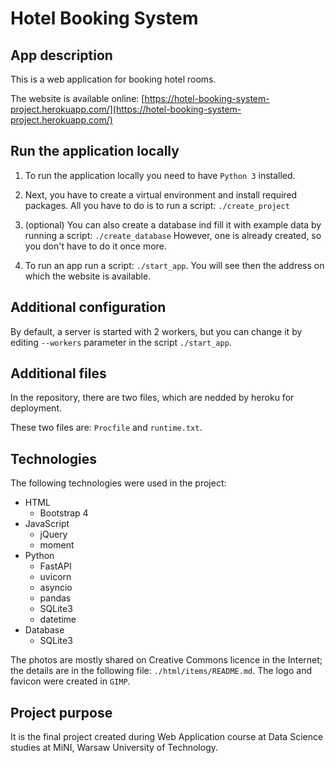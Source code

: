 # Hotel Booking System

## App description

This is a web application for booking hotel rooms. 

The website is available online: [https://hotel-booking-system-project.herokuapp.com/](https://hotel-booking-system-project.herokuapp.com/)

## Run the application locally

1. To run the application locally you need to have `Python 3` installed.

2. Next, you have to create a virtual environment and install required packages. All you have to do is to run a script: `./create_project`

3. (optional) You can also create a database ind fill it with example data by running a script:  `./create_database` However, one is already created, so you don't have to do it once more.

4. To run an app run a script: `./start_app`. You will see then the address on which the website is available.

## Additional configuration

By default, a server is started with 2 workers, but you can change it by editing `--workers` parameter in the script `./start_app`.

## Additional files

In the repository, there are two files, which are nedded by heroku for deployment. 

These two files are: `Procfile` and `runtime.txt`.

## Technologies 

The following technologies were used in the project:

* HTML
    * Bootstrap 4
* JavaScript
    * jQuery
    * moment
* Python
    * FastAPI
    * uvicorn
    * asyncio
    * pandas
    * SQLite3
    * datetime
* Database
    * SQLite3

The photos are mostly shared on Creative Commons licence in the Internet; the details are in the following file: `./html/items/README.md`. The logo and favicon were created in `GIMP`.


## Project purpose

It is the final project created during Web Application course at Data Science studies at MiNI, Warsaw University of Technology. 
